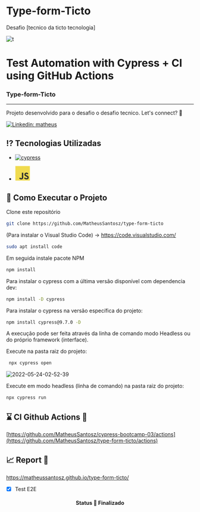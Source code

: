 # Type-form-Ticto
Desafio [tecnico da ticto tecnologia]

![t](https://user-images.githubusercontent.com/62854319/169957528-82ac0305-ee83-4a6b-ac44-71e6bb7ecf8b.png)

# Test Automation with Cypress + CI using GitHub Actions
### Type-form-Ticto
---
Projeto desenvolvido para o desafio o desafio tecnico.
Let's connect? 🤝

[![Linkedin: matheus](https://img.shields.io/badge/-Linkedin-blue?style=flat-square&logo=Linkedin&logoColor=white&link=https://www.linkedin.com/in/matheus-dos-santos-397004b4/)](https://www.linkedin.com/in/matheus-dos-santos-397004b4/)

## :interrobang: Tecnologias Utilizadas
- <p align="left"> <a href="https://www.cypress.io" target="_blank"> <img src="https://raw.githubusercontent.com/simple-icons/simple-icons/6e46ec1fc23b60c8fd0d2f2ff46db82e16dbd75f/icons/cypress.svg" alt="cypress" width="40" height="40"/> </a>
- <a href="https://developer.mozilla.org/en-US/docs/Web/JavaScript"
    target="_blank"> <img
        src="https://raw.githubusercontent.com/devicons/devicon/master/icons/javascript/javascript-original.svg"
        alt="javascript" width="40" height="40" /> </a>



## :eyes: Como Executar o Projeto
Clone este repositório
```bash
git clone https://github.com/MatheusSantosz/type-form-ticto
```
(Para instalar o Visual Studio Code) -> https://code.visualstudio.com/
```bash
sudo apt install code
```
Em seguida instale pacote NPM
```bash
npm install
```
Para instalar o cypress com a última versão disponível com dependencia dev:
```bash
npm install -D cypress
```
Para instalar o cypress na versão específica do projeto:
```bash
npm install cypress@9.7.0 -D
```

A execução pode ser feita através da linha de comando modo Headless ou do próprio framework (interface).


Execute na pasta raiz do projeto:
```bash
 npx cypress open
```


  
![2022-05-24-02-52-39](https://user-images.githubusercontent.com/62854319/169959090-8fe369eb-649b-4570-83a5-a5d2187ab180.gif)


Execute em modo headless (linha de comando) na pasta raiz do projeto:
```bash
npx cypress run
```

## :hourglass: CI Github Actions :link:
[https://github.com/MatheusSantosz/cypress-bootcamp-03/actions](https://github.com/MatheusSantosz/type-form-ticto/actions)
	
## :chart_with_upwards_trend: Report :link:
https://matheussantosz.github.io/type-form-ticto/	
- [x] Test E2E

<h4 align="center"> 
	 Status 🚀 Finalizado 
</h4>
